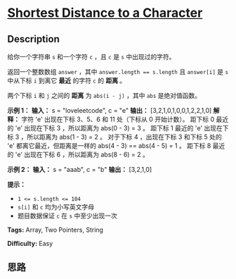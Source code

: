 # [Shortest Distance to a Character][title]

## Description

给你一个字符串 `s` 和一个字符 `c` ，且 `c` 是 `s` 中出现过的字符。

返回一个整数数组 `answer` ，其中 `answer.length == s.length` 且 `answer[i]` 是 `s` 中从下标 `i`
到离它 **最近** 的字符 `c` 的 **距离** 。

两个下标 `i` 和 `j` 之间的 **距离** 为 `abs(i - j)` ，其中 `abs` 是绝对值函数。



**示例 1：**
            **输入：** s = "loveleetcode", c = "e"    **输出：** [3,2,1,0,1,0,0,1,2,2,1,0]    **解释：** 字符 'e' 出现在下标 3、5、6 和 11 处（下标从 0 开始计数）。    距下标 0 最近的 'e' 出现在下标 3 ，所以距离为 abs(0 - 3) = 3 。    距下标 1 最近的 'e' 出现在下标 3 ，所以距离为 abs(1 - 3) = 2 。    对于下标 4 ，出现在下标 3 和下标 5 处的 'e' 都离它最近，但距离是一样的 abs(4 - 3) == abs(4 - 5) = 1 。    距下标 8 最近的 'e' 出现在下标 6 ，所以距离为 abs(8 - 6) = 2 。    

**示例 2：**
            **输入：** s = "aaab", c = "b"    **输出：** [3,2,1,0]    



**提示：**

  * `1 <= s.length <= 104`
  * `s[i]` 和 `c` 均为小写英文字母
  * 题目数据保证 `c` 在 `s` 中至少出现一次


**Tags:** Array, Two Pointers, String

**Difficulty:** Easy

## 思路

[title]: https://leetcode-cn.com/problems/shortest-distance-to-a-character
